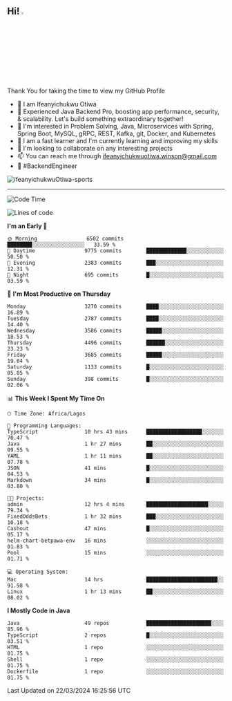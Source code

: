 <!-- BLOG-POST-LIST:START --><!-- BLOG-POST-LIST:END -->

## Hi! <img src="https://media.giphy.com/media/hvRJCLFzcasrR4ia7z/giphy.gif" width="4%"> 

Thank You for taking the time to view my GitHub Profile

- 👋 I am Ifeanyichukwu Otiwa
- 🚀 Experienced Java Backend Pro, boosting app performance, security, & scalability. Let's build something extraordinary together!
- 👀 I'm interested in Problem Solving, Java, Microservices with Spring, Spring Boot, MySQL, gRPC, REST, Kafka, git, Docker, and Kubernetes
- 🌱 I am a fast learner and I'm currently learning and improving my skills
- 💞️ I'm looking to collaborate on any interesting projects
- 📫 You can reach me through ifeanyichukwuotiwa.winson@gmail.com
- 🚀 #BackendEngineer

<p align="left" marginTop="10px"> <img src="https://komarev.com/ghpvc/?username=ifeanyichukwuOtiwa-sports&label=Profile%20views&color=0e75b6&style=for-the-badge" alt="ifeanyichukwuOtiwa-sports" /> </p>

***

<!--START_SECTION:waka-->
![Code Time](http://img.shields.io/badge/Code%20Time-2%2C330%20hrs%2048%20mins-blue)

![Lines of code](https://img.shields.io/badge/From%20Hello%20World%20I%27ve%20Written-4.5%20million%20lines%20of%20code-blue)

**I'm an Early 🐤** 

```text
🌞 Morning                6502 commits        ████████░░░░░░░░░░░░░░░░░   33.59 % 
🌆 Daytime                9775 commits        █████████████░░░░░░░░░░░░   50.50 % 
🌃 Evening                2383 commits        ███░░░░░░░░░░░░░░░░░░░░░░   12.31 % 
🌙 Night                  695 commits         █░░░░░░░░░░░░░░░░░░░░░░░░   03.59 % 
```
📅 **I'm Most Productive on Thursday** 

```text
Monday                   3270 commits        ████░░░░░░░░░░░░░░░░░░░░░   16.89 % 
Tuesday                  2787 commits        ████░░░░░░░░░░░░░░░░░░░░░   14.40 % 
Wednesday                3586 commits        █████░░░░░░░░░░░░░░░░░░░░   18.53 % 
Thursday                 4496 commits        ██████░░░░░░░░░░░░░░░░░░░   23.23 % 
Friday                   3685 commits        █████░░░░░░░░░░░░░░░░░░░░   19.04 % 
Saturday                 1133 commits        █░░░░░░░░░░░░░░░░░░░░░░░░   05.85 % 
Sunday                   398 commits         █░░░░░░░░░░░░░░░░░░░░░░░░   02.06 % 
```


📊 **This Week I Spent My Time On** 

```text
🕑︎ Time Zone: Africa/Lagos

💬 Programming Languages: 
TypeScript               10 hrs 43 mins      ██████████████████░░░░░░░   70.47 % 
Java                     1 hr 27 mins        ██░░░░░░░░░░░░░░░░░░░░░░░   09.55 % 
YAML                     1 hr 11 mins        ██░░░░░░░░░░░░░░░░░░░░░░░   07.78 % 
JSON                     41 mins             █░░░░░░░░░░░░░░░░░░░░░░░░   04.53 % 
Markdown                 34 mins             █░░░░░░░░░░░░░░░░░░░░░░░░   03.80 % 

🐱‍💻 Projects: 
admin                    12 hrs 4 mins       ████████████████████░░░░░   79.34 % 
FixedOddsBets            1 hr 32 mins        ███░░░░░░░░░░░░░░░░░░░░░░   10.18 % 
Cashout                  47 mins             █░░░░░░░░░░░░░░░░░░░░░░░░   05.17 % 
helm-chart-betpawa-env   16 mins             ░░░░░░░░░░░░░░░░░░░░░░░░░   01.83 % 
Pool                     15 mins             ░░░░░░░░░░░░░░░░░░░░░░░░░   01.71 % 

💻 Operating System: 
Mac                      14 hrs              ███████████████████████░░   91.98 % 
Linux                    1 hr 13 mins        ██░░░░░░░░░░░░░░░░░░░░░░░   08.02 % 
```

**I Mostly Code in Java** 

```text
Java                     49 repos            █████████████████████░░░░   85.96 % 
TypeScript               2 repos             █░░░░░░░░░░░░░░░░░░░░░░░░   03.51 % 
HTML                     1 repo              ░░░░░░░░░░░░░░░░░░░░░░░░░   01.75 % 
Shell                    1 repo              ░░░░░░░░░░░░░░░░░░░░░░░░░   01.75 % 
Dockerfile               1 repo              ░░░░░░░░░░░░░░░░░░░░░░░░░   01.75 % 
```




 Last Updated on 22/03/2024 16:25:56 UTC
<!--END_SECTION:waka-->

<!--
<p align="center">
![trophy](https://github-profile-trophy.vercel.app/?username=ifeanyichukwuOtiwa-sports&theme=onedark) (https://github.com/ryo-ma/github-profile-trophy)
</p>
-->

<!---
ifeanyi-otiwa/ifeanyi-otiwa is a ✨ special ✨ repository because its `README.md` (this file) appears on your GitHub profile.
You can click the Preview link to take a look at your changes.
--->

